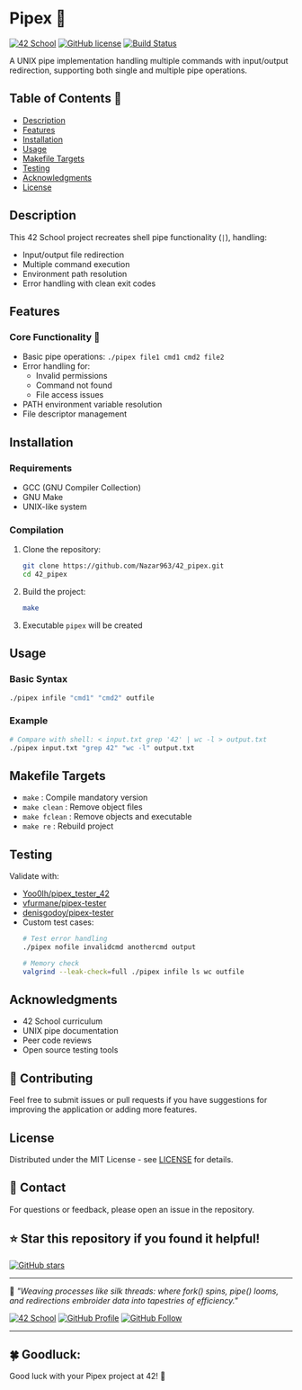 # Pipex 🔄

[![42 School](https://img.shields.io/badge/42-School-blue)](https://42firenze.it/)
[![GitHub license](https://img.shields.io/github/license/Nazar963/42_pipex)](https://github.com/Nazar963/42_pipex/blob/master/LICENSE)
[![Build Status](https://img.shields.io/github/actions/workflow/status/Nazar963/42_pipex/.github/workflows/build.yml?branch=main)](https://github.com/Nazar963/42_pipex/.github/workflows/build.yml)

A UNIX pipe implementation handling multiple commands with input/output redirection, supporting both single and multiple pipe operations.

## Table of Contents 📖
- [Description](#description)
- [Features](#features)
- [Installation](#installation)
- [Usage](#usage)
- [Makefile Targets](#makefile-targets)
- [Testing](#testing)
- [Acknowledgments](#acknowledgments)
- [License](#license)

## Description
This 42 School project recreates shell pipe functionality (`|`), handling:
- Input/output file redirection
- Multiple command execution
- Environment path resolution
- Error handling with clean exit codes

## Features

### Core Functionality 🔧
- Basic pipe operations: `./pipex file1 cmd1 cmd2 file2`
- Error handling for:
  - Invalid permissions
  - Command not found
  - File access issues
- PATH environment variable resolution
- File descriptor management

## Installation

### Requirements
- GCC (GNU Compiler Collection)
- GNU Make
- UNIX-like system

### Compilation
1. Clone the repository:
   ```bash
   git clone https://github.com/Nazar963/42_pipex.git
   cd 42_pipex
   ```
2. Build the project:
   ```bash
   make
   ```
3. Executable `pipex` will be created

## Usage

### Basic Syntax
```bash
./pipex infile "cmd1" "cmd2" outfile
```

### Example
```bash
# Compare with shell: < input.txt grep '42' | wc -l > output.txt
./pipex input.txt "grep 42" "wc -l" output.txt
```

## Makefile Targets
- `make` : Compile mandatory version
- `make clean` : Remove object files
- `make fclean` : Remove objects and executable
- `make re` : Rebuild project

## Testing
Validate with:
- [Yoo0lh/pipex_tester_42](https://github.com/Yoo0lh/pipex_tester_42)
- [vfurmane/pipex-tester](https://github.com/vfurmane/pipex-tester#readme)
- [denisgodoy/pipex-tester](https://github.com/denisgodoy/pipex-tester)
- Custom test cases:
  ```bash
  # Test error handling
  ./pipex nofile invalidcmd anothercmd output
  
  # Memory check
  valgrind --leak-check=full ./pipex infile ls wc outfile
  ```

## Acknowledgments
- 42 School curriculum
- UNIX pipe documentation
- Peer code reviews
- Open source testing tools
  
## 🤝 Contributing
Feel free to submit issues or pull requests if you have suggestions for improving the application or adding more features.

## License
Distributed under the MIT License - see [LICENSE](LICENSE) for details.

## 📧 Contact
For questions or feedback, please open an issue in the repository.

## ⭐ Star this repository if you found it helpful!
[![GitHub stars](https://img.shields.io/github/stars/Nazar963/42_pipex?style=social)](https://github.com/Nazar963/42_pipex/stargazers)

---

🗿 *"Weaving processes like silk threads: where fork() spins, pipe() looms, and redirections embroider data into tapestries of efficiency."*

[![42 School](https://img.shields.io/badge/42-profile-blue)](https://profile-v3.intra.42.fr/users/naal-jen)
[![GitHub Profile](https://img.shields.io/badge/GitHub-Nazar963-lightgrey)](https://github.com/Nazar963)
[![GitHub Follow](https://img.shields.io/github/followers/Nazar963?style=social)](https://github.com/Nazar963)

---
## 🍀 Goodluck:
Good luck with your Pipex project at 42! 🚀
